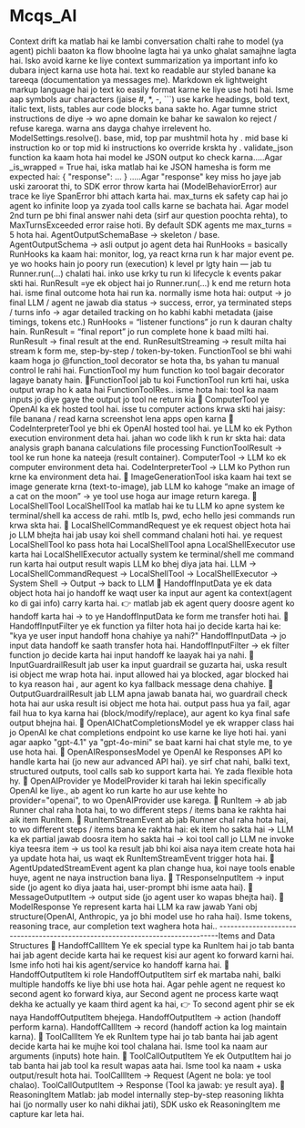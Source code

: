 # Mcqs_AI 
Context drift ka matlab hai ke lambi conversation chalti rahe to model (ya agent) pichli baaton ka flow bhoolne lagta hai ya unko ghalat samajhne lagta hai. Isko avoid karne ke liye context summarization ya important info ko dubara inject karna use hota hai.
text ko readable aur styled banane ka tareeqa (documentation ya messages me).
Markdown ek lightweight markup language hai jo text ko easily format karne ke liye use hoti hai. Isme aap symbols aur characters (jaise #, *, -, ```) use karke headings, bold text, italic text, lists, tables aur code blocks bana sakte ho.
Agar tumne strict instructions de diye → wo apne domain ke bahar ke sawalon ko reject / refuse karega. warna ans dayga chahye irrelevent ho.
ModelSettings.resolve(). base, mid, top par mushtmil hota hy . mid base ki instruction ko or top mid ki instructions ko override krskta hy .
validate_json function ka kaam hota hai model ke JSON output ko check karna.....Agar _is_wrapped = True hai, iska matlab hai ke JSON hamesha is form me expected hai: { "response": ... } .....Agar "response" key miss ho jaye jab uski zaroorat thi, to SDK error throw karta hai (ModelBehaviorError) aur trace ke liye SpanError bhi attach karta hai.
max_turns ek safety cap hai jo agent ko infinite loop ya zyada tool calls karne se bachata hai.
Agar model 2nd turn pe bhi final answer nahi deta (sirf aur question poochta rehta), to MaxTurnsExceeded error raise hoti.
By default SDK agents me max_turns = 5 hota hai.
AgentOutputSchemaBase → skeleton / base.
AgentOutputSchema → asli output jo agent deta hai
RunHooks = basically RunHooks ka kaam hai: monitor, log, ya react krna run k har major event pe. ye wo hooks hain jo poory run (execution) k level pr lgty hain — jab tu Runner.run(...) chalati hai. inko use krky tu run ki lifecycle k events pakar skti hai.
RunResult =ye ek object hai jo Runner.run(...) k end me return hota hai. isme final outcome hota hai run ka.
normally isme hota hai:
output → jo final LLM / agent ne jawab dia
status → success, error, ya terminated
steps / turns info → agar detailed tracking on ho
kabhi kabhi metadata (jaise timings, tokens etc.)
RunHooks = “listener functions” jo run k dauran chalty hain.
RunResult = “final report” jo run complete hone k baad milti hai.
RunResult → final result at the end.
RunResultStreaming → result milta hai stream k form me, step-by-step / token-by-token.
FunctionTool se bhi wahi kaam hoga jo @function_tool decorator se hota tha, bs yahan tu manual control le rahi hai. FunctionTool my hum function ko tool bagair decorator lagaye banaty hain.
🔹FunctionTool
jab tu koi FunctionTool run krti hai, uska output wrap ho k aata hai FunctionToolRes..
isme hota hai:
tool ka naam
inputs jo diye gaye the
output jo tool ne return kia
🔹 ComputerTool
ye OpenAI ka ek hosted tool hai.
isse tu computer actions krwa skti hai jaisy:
file banana / read karna
screenshot lena
apps open karna
🔹 CodeInterpreterTool
ye bhi ek OpenAI hosted tool hai.
ye LLM ko ek Python execution environment deta hai.
jahan wo code likh k run kr skta hai:
data analysis
graph banana
calculations
file processing
FunctionToolResult → tool ke run hone ka nateeja (result container).
ComputerTool → LLM ko ek computer environment deta hai.
CodeInterpreterTool → LLM ko Python run krne ka environment deta hai.
🔹 ImageGenerationTool
iska kaam hai text se image generate krna (text-to-image), jab LLM ko kahoge “make an image of a cat on the moon” → ye tool use hoga aur image return karega.
🔹 LocalShellTool
LocalShellTool ka matlab hai ke tu LLM ko apne system ke terminal/shell ka access de rahi. mtlb ls, pwd, echo hello jesi commands run krwa skta hai.
🔹 LocalShellCommandRequest
ye ek request object hota hai jo LLM bhejta hai jab usay koi shell command chalani hoti hai.
ye request LocalShellTool ko pass hota hai
LocalShellTool apna LocalShellExecutor use karta hai
LocalShellExecutor actually system ke terminal/shell me command run karta hai
output result wapis LLM ko bhej diya jata hai.
LLM → LocalShellCommandRequest → LocalShellTool → LocalShellExecutor → System Shell → Output → back to LLM
🔹 HandoffInputData
ye ek data object hota hai jo handoff ke waqt user ka input aur agent ka context(agent ko di gai info) carry karta hai.
👉 matlab jab ek agent query doosre agent ko handoff karta hai → to ye HandoffInputData ke form me transfer hoti hai.
🔹 HandoffInputFilter
ye ek function ya filter hota hai jo decide karta hai ke:
"kya ye user input handoff hona chahiye ya nahi?"
HandoffInputData → jo input data handoff ke saath transfer hota hai.
HandoffInputFilter → ek filter function jo decide karta hai input handoff ke laayak hai ya nahi.
🔹 InputGuardrailResult
jab user ka input guardrail se guzarta hai, uska result isi object me wrap hota hai.
input allowed hai ya blocked, agar blocked hai to kya reason hai , aur agent ko kya fallback message dena chahiye.
🔹 OutputGuardrailResult
jab LLM apna jawab banata hai, wo guardrail check hota hai aur uska result isi object me hota hai.
output pass hua ya fail, agar fail hua to kya karna hai (block/modify/replace), aur agent ko kya final safe output bhejna hai.
🔹 OpenAIChatCompletionsModel
ye ek wrapper class hai jo OpenAI ke chat completions endpoint ko use karne ke liye hoti hai.
yani agar aapko "gpt-4.1" ya "gpt-4o-mini" se baat karni hai chat style me, to ye use hota hai.
🔹 OpenAIResponsesModel
ye OpenAI ke Responses API ko handle karta hai (jo new aur advanced API hai).
ye sirf chat nahi, balki text, structured outputs, tool calls sab ko support karta hai. Ye zada flexible hota hy.
🔹 OpenAIProvider
ye ModelProvider ki tarah hai lekin specifically OpenAI ke liye., ab agent ko run karte ho aur use kehte ho provider="openai", to wo OpenAIProvider use karega.
🔹 RunItem -> 
ab jab Runner chal raha hota hai, to wo different steps / items bana ke rakhta hai aik item RunItem.
🔹 RunItemStreamEvent
ab jab Runner chal raha hota hai, to wo different steps / items bana ke rakhta hai:
ek item ho sakta hai → LLM ka ek partial jawab
doosra item ho sakta hai → koi tool call jo LLM ne invoke kiya
teesra item → us tool ka result
jab bhi koi aisa naya item create hota hai ya update hota hai, us waqt ek RunItemStreamEvent trigger hota hai.
🔹 AgentUpdatedStreamEvent
agent ka plan change hua, koi naye tools enable huye, agent ne naya instruction bana liya.
🔹 TResponseInputItem → input side (jo agent ko diya jaata hai, user-prompt bhi isme aata hai).
🔹 MessageOutputItem → output side (jo agent user ko wapas bhejta hai).
🔹 ModelResponse
Ye represent karta hai LLM ka raw jawab Yani obj structure(OpenAI, Anthropic, ya jo bhi model use ho raha hai).
Isme tokens, reasoning trace, aur completion text waghera hota hai..
------------------------------------------------------------------------------Items and Data Structures
🔹 HandoffCallItem
Ye ek special type ka RunItem hai jo tab banta hai jab agent decide karta hai ke request kisi aur agent ko forward karni hai.
Isme info hoti hai kis agent/service ko handoff karna hai.
🔹 HandoffOutputItem ki role
HandoffOutputItem sirf ek martaba nahi, balki multiple handoffs ke liye bhi use hota hai.
Agar pehle agent ne request ko second agent ko forward kiya, aur
Second agent ne process karte waqt dekha ke actually ye kaam third agent ka hai,
👉 To second agent phir se ek naya HandoffOutputItem bhejega.
HandoffOutputItem → action (handoff perform karna).
HandoffCallItem → record (handoff action ka log maintain karna).
🔹 ToolCallItem
Ye ek RunItem type hai jo tab banta hai jab agent decide karta hai ke mujhe koi tool chalana hai.
Isme tool ka naam aur arguments (inputs) hote hain.
🔹 ToolCallOutputItem
Ye ek OutputItem hai jo tab banta hai jab tool ka result wapas aata hai.
Isme tool ka naam + uska output/result hota hai.
ToolCallItem → Request (Agent ne bola: ye tool chalao).
ToolCallOutputItem → Response (Tool ka jawab: ye result aya).
🔹 ReasoningItem
Matlab: jab model internally step-by-step reasoning likhta hai (jo normally user ko nahi dikhai jati), SDK usko ek ReasoningItem me capture kar leta hai.

















